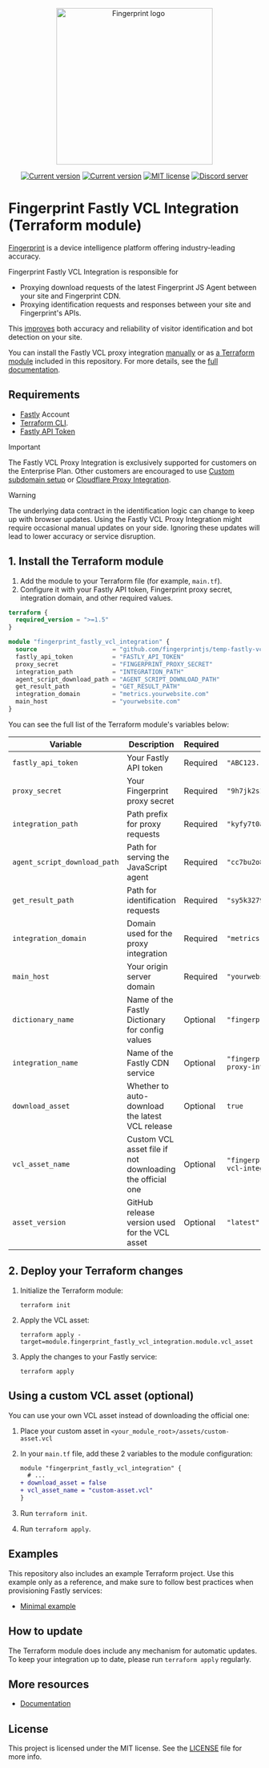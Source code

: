 <p align="center">
<a href="https://fingerprint.com">
<picture>
<source media="(prefers-color-scheme: dark)" srcset="https://fingerprintjs.github.io/home/resources/logo_light.svg" />
<source media="(prefers-color-scheme: light)" srcset="https://fingerprintjs.github.io/home/resources/logo_dark.svg" />
<img src="https://fingerprintjs.github.io/home/resources/logo_dark.svg" alt="Fingerprint logo" width="312px" />
</picture>
</a>
</p>

<p align="center">
<a href="https://registry.terraform.io/modules/fingerprintjs/vcl-fingerprint-proxy-integration/fastly/latest"><img src="https://img.shields.io/badge/dynamic/json?url=https%3A%2F%2Fregistry.terraform.io%2Fv2%2Fmodules%2Ffingerprintjs%2Fvcl-fingerprint-proxy-integration%2Ffastly%3Finclude%3Dlatest-version&query=%24.included%5B0%5D.attributes.version&prefix=v&label=Terraform" alt="Current version"></a>
<a href="https://github.com/fingerprintjs/terraform-fastly-vcl-fingerprint-proxy-integration"><img src="https://img.shields.io/github/v/release/fingerprintjs/terraform-fastly-vcl-fingerprint-proxy-integration" alt="Current version"></a>
<a href="https://opensource.org/licenses/MIT"><img src="https://img.shields.io/:license-mit-blue.svg" alt="MIT license"></a>
<a href="https://discord.gg/39EpE2neBg"><img src="https://img.shields.io/discord/852099967190433792?style=logo&label=Discord&logo=Discord&logoColor=white" alt="Discord server"></a>
</p>

# Fingerprint Fastly VCL Integration (Terraform module)

[Fingerprint](https://fingerprint.com/) is a device intelligence platform offering industry-leading accuracy.

Fingerprint Fastly VCL Integration is responsible for

- Proxying download requests of the latest Fingerprint JS Agent between your site and Fingerprint CDN.
- Proxying identification requests and responses between your site and Fingerprint's APIs.

This [improves](https://dev.fingerprint.com/docs/fastly-vcl-proxy-integration#the-benefits-of-using-the-fastly-vcl-proxy-integration) both accuracy and reliability of visitor identification and bot detection on your site.

You can install the Fastly VCL proxy integration [manually](https://dev.fingerprint.com/docs/deploy-fastly-vcl-manually) or as [a Terraform module](https://registry.terraform.io/modules/fingerprintjs/vcl-fingerprint-proxy-integration/fastly/latest) included in this repository. For more details, see the [full documentation](https://dev.fingerprint.com/docs/fastly-vcl-proxy-integration).


## Requirements

- [Fastly](https://www.fastly.com/signup) Account
- [Terraform CLI](https://developer.hashicorp.com/terraform/install).
- [Fastly API Token](https://manage.fastly.com/account/tokens)

> [!IMPORTANT]  
> The Fastly VCL Proxy Integration is exclusively supported for customers on the Enterprise Plan. Other customers are encouraged to use [Custom subdomain setup](https://dev.fingerprint.com/docs/custom-subdomain-setup) or [Cloudflare Proxy Integration](https://dev.fingerprint.com/docs/cloudflare-integration).

> [!WARNING]  
> The underlying data contract in the identification logic can change to keep up with browser updates. Using the Fastly VCL Proxy Integration might require occasional manual updates on your side. Ignoring these updates will lead to lower accuracy or service disruption.

## 1. Install the Terraform module

1. Add the module to your Terraform file (for example, `main.tf`).
2. Configure it with your Fastly API token, Fingerprint proxy secret, integration domain, and other required values.

```terraform
terraform {
  required_version = ">=1.5"
}

module "fingerprint_fastly_vcl_integration" {
  source                     = "github.com/fingerprintjs/temp-fastly-vcl-terraform"
  fastly_api_token           = "FASTLY_API_TOKEN"
  proxy_secret               = "FINGERPRINT_PROXY_SECRET"
  integration_path           = "INTEGRATION_PATH"
  agent_script_download_path = "AGENT_SCRIPT_DOWNLOAD_PATH"
  get_result_path            = "GET_RESULT_PATH"
  integration_domain         = "metrics.yourwebsite.com"
  main_host                  = "yourwebsite.com"
}
```

You can see the full list of the Terraform module's variables below:

| Variable                     | Description                                               | Required | Example                                        |
| ---------------------------- | --------------------------------------------------------- | -------- | ---------------------------------------------- |
| `fastly_api_token`           | Your Fastly API token                                     | Required | `"ABC123...xyz"`                               |
| `proxy_secret`               | Your Fingerprint proxy secret                             | Required | `"9h7jk2s1"`                                   |
| `integration_path`           | Path prefix for proxy requests                            | Required | `"kyfy7t0a"`                                   |
| `agent_script_download_path` | Path for serving the JavaScript agent                     | Required | `"cc7bu2o8"`                                   |
| `get_result_path`            | Path for identification requests                          | Required | `"sy5k3279"`                                   |
| `integration_domain`         | Domain used for the proxy integration                     | Required | `"metrics.yourwebsite.com"`                    |
| `main_host`                  | Your origin server domain                                 | Required | `"yourwebsite.com"`                            |
| `dictionary_name`            | Name of the Fastly Dictionary for config values           | Optional | `"fingerprint_config"`                         |
| `integration_name`           | Name of the Fastly CDN service                            | Optional | `"fingerprint-fastly-vcl-proxy-integration"`   |
| `download_asset`             | Whether to auto-download the latest VCL release           | Optional | `true`                                         |
| `vcl_asset_name`             | Custom VCL asset file if not downloading the official one | Optional | `"fingerprint-pro-fastly-vcl-integration.vcl"` |
| `asset_version`              | GitHub release version used for the VCL asset             | Optional | `"latest"`                                     |

## 2. Deploy your Terraform changes

1. Initialize the Terraform module:
   
    ```shell
    terraform init
    ```

2. Apply the VCL asset:

    ```shell
    terraform apply -target=module.fingerprint_fastly_vcl_integration.module.vcl_asset
    ```

3. Apply the changes to your Fastly service:

    ```shell
    terraform apply
    ```

## Using a custom VCL asset (optional)

You can use your own VCL asset instead of downloading the official one: 

1. Place your custom asset in `<your_module_root>/assets/custom-asset.vcl`
2. In your `main.tf` file, add these 2 variables to the module configuration:

    ```diff
    module "fingerprint_fastly_vcl_integration" {
      # ...
    + download_asset = false
    + vcl_asset_name = "custom-asset.vcl"
    }
    ```

3. Run `terraform init`.
4. Run `terraform apply`.

## Examples

This repository also includes an example Terraform project. Use this example only as a reference, and make sure to follow best practices when provisioning Fastly services:

- [Minimal example](./examples/minimal/)

## How to update

The Terraform module does include any mechanism for automatic updates. To keep your integration up to date, please run `terraform apply` regularly.

## More resources

- [Documentation](https://dev.fingerprint.com/docs/fastly-vcl-proxy-integration)

## License

This project is licensed under the MIT license. See the [LICENSE](/LICENSE) file for more info.

